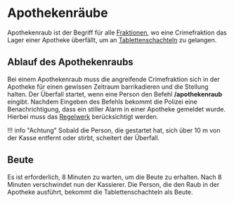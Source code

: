 # Apothekenräube
Apothekenraub ist der Begriff für alle [Fraktionen](allgemein.md), wo eine Crimefraktion das Lager einer Apotheke überfällt, um an [Tablettenschachteln](../../pages/bmt/tablettenschachtel.md) zu gelangen.

## Ablauf des Apothekenraubs
Bei einem Apothekenraub muss die angreifende Crimefraktion sich in der Apotheke für einen gewissen Zeitraum barrikadieren und die Stellung halten. Der Überfall startet, wenn eine Person den Befehl **/apothekenraub** eingibt. Nachdem Eingeben des Befehls bekommt die Polizei eine Benachrichtigung, dass ein stiller Alarm in einer Apotheke gemeldet wurde. Hierbei muss das [Regelwerk](https://germanrp.eu/forum/index.php?thread/1-regelwerk/&postID=3#post3) berücksichtigt werden.

!!! info "Achtung" 
      Sobald die Person, die gestartet hat, sich über 10 m von der Kasse entfernt oder stirbt, scheitert der Überfall.

## Beute
Es ist erforderlich, 8 Minuten zu warten, um die Beute zu erhalten. Nach 8 Minuten verschwindet nun der Kassierer. Die Person, die den Raub in der Apotheke ausführt, bekommt die Tablettenschachteln als Beute.
